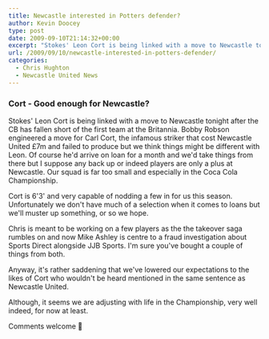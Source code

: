 ```yaml
---
title: Newcastle interested in Potters defender?
author: Kevin Doocey
type: post
date: 2009-09-10T21:14:32+00:00
excerpt: "Stokes' Leon Cort is being linked with a move to Newcastle tonight after the CB has fallen short.."
url: /2009/09/10/newcastle-interested-in-potters-defender/
categories:
  - Chris Hughton
  - Newcastle United News
---
```


### Cort - Good enough for Newcastle?

Stokes' Leon Cort is being linked with a move to Newcastle tonight after the CB has fallen short of the first team at the Britannia. Bobby Robson engineered a move for Carl Cort, the infamous striker that cost Newcastle United £7m and failed to produce but we think things might be different with Leon. Of course he'd arrive on loan for a month and we'd take things from there but I suppose any back up or indeed players are only a plus at Newcastle. Our squad is far too small and especially in the Coca Cola Championship.

Cort is 6'3' and very capable of nodding a few in for us this season. Unfortunately we don't have much of a selection when it comes to loans but we'll muster up something, or so we hope.

Chris is meant to be working on a few players as the the takeover saga rumbles on and now Mike Ashley is centre to a fraud investigation about Sports Direct alongside JJB Sports. I'm sure you've bought a couple of things from both.

Anyway, it's rather saddening that we've lowered our expectations to the likes of Cort who wouldn't be heard mentioned in the same sentence as Newcastle United.

Although, it seems we are adjusting with life in the Championship, very well indeed, for now at least.

Comments welcome 🙂
